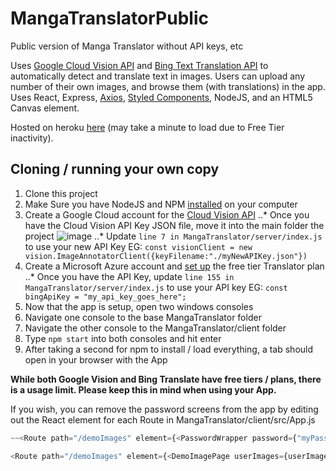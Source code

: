 # MangaTranslatorPublic
Public version of Manga Translator without API keys, etc

Uses [Google Cloud Vision API](https://cloud.google.com/vision) and [Bing Text Translation API](https://www.microsoft.com/en-us/translator/business/translator-api/) to automatically detect and translate text in images.
Users can upload any number of their own images, and browse them (with translations) in the app.
Uses React, Express, [Axios](https://axios-http.com/), [Styled Components](https://styled-components.com/), NodeJS, and an HTML5 Canvas element.

Hosted on heroku [here](https://translate-manga.herokuapp.com/) (may take a minute to load due to Free Tier inactivity).


## Cloning / running your own copy
1. Clone this project
2. Make Sure you have NodeJS and NPM [installed](https://phoenixnap.com/kb/install-node-js-npm-on-windows) on your computer
3. Create a Google Cloud account for the [Cloud Vision API](https://cloud.google.com/vision/docs/setup)
  ..* Once you have the Cloud Vision API Key JSON file, move it into the main folder the project
  ![image](https://user-images.githubusercontent.com/28494523/176967784-8012cfc6-feb1-441f-aad1-7131a2785204.png)
  ..* Update `line 7 in MangaTranslator/server/index.js` to use your new API Key
    EG: `const visionClient = new vision.ImageAnnotatorClient({keyFilename:"./myNewAPIKey.json"})`
4. Create a Microsoft Azure account and [set up](https://www.microsoft.com/en-us/translator/business/trial/#get-started) the free tier Translator plan
  ..* Once you have the API Key, update `line 155 in  MangaTranslator/server/index.js` to use your API key
    EG: `const bingApiKey = "my_api_key_goes_here";`
5. Now that the app is setup, open two windows consoles
6. Navigate one console to the base MangaTranslator folder
7. Navigate the other console to the MangaTranslator/client folder
8. Type `npm start` into both consoles and hit enter
9. After taking a second for npm to install / load everything, a tab should open in your browser with the App

**While both Google Vision and Bing Translate have free tiers / plans, there is a usage limit. Please keep this in mind when using your App.**

If you wish, you can remove the password screens from the app by editing out the React element for each Route in MangaTranslator/client/src/App.js
```javascript
~~<Route path="/demoImages" element={<PasswordWrapper password={"myPassword"} child={<DemoImagePage userImages={userImages} setUserImages={setUserImages} activeImageIndex={activeImageIndex} setActiveImageIndex={setActiveImageIndex}/>}/>}/>~~

<Route path="/demoImages" element={<DemoImagePage userImages={userImages} setUserImages={setUserImages} activeImageIndex={activeImageIndex} setActiveImageIndex={setActiveImageIndex}/>}/>
```
